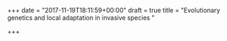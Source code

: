 +++
date = "2017-11-19T18:11:59+00:00"
draft = true
title = "Evolutionary genetics and local adaptation in invasive species "

+++

